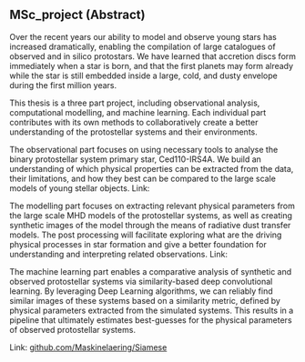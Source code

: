 ## MSc_project (Abstract)
Over the recent years our ability to model and observe young stars has increased dramatically, enabling the compilation of large catalogues of observed and in silico protostars. We have learned that accretion discs form immediately when a star is born, and that the first planets may form already while the star is still embedded inside a large, cold, and dusty envelope during the first million years.

This thesis is a three part project, including observational analysis, computational modelling, and machine learning. Each individual part contributes with its own methods to collaboratively create a better understanding of the protostellar systems and their environments. 

The observational part focuses on using necessary tools to analyse the binary protostellar system primary star, Ced110-IRS4A. We build an understanding of which physical properties can be extracted from the data, their limitations, and how they best can be compared to the large scale models of young stellar objects.
Link:

The modelling part focuses on extracting relevant physical parameters from the large scale MHD models of the protostellar systems, as well as creating synthetic images of the model through the means of radiative dust transfer models. The post processing will facilitate exploring what are the driving physical processes in star formation and give a better foundation for understanding and interpreting related observations.
Link:

The machine learning part enables a comparative analysis of synthetic and observed protostellar systems via similarity-based deep convolutional learning. By leveraging Deep Learning algorithms, we can reliably find similar images of these systems based on a similarity metric, defined by physical parameters extracted from the simulated systems. This results in a pipeline that ultimately estimates best-guesses for the physical parameters of observed protostellar systems.

Link: [github.com/Maskinelaering/Siamese](https://github.com/Maskinelaering/Siamese.git)
